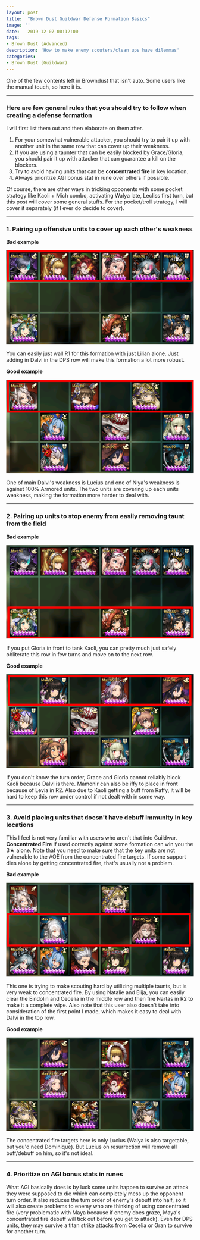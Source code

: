 ```yaml
---
layout: post
title:  "Brown Dust Guildwar Defense Formation Basics"
image: ''
date:   2019-12-07 00:12:00
tags:
- Brown Dust (Advanced)
description: 'How to make enemy scouters/clean ups have dilemmas'
categories:
- Brown Dust (Guildwar)
---
```


One of the few contents left in Browndust that isn't auto. Some users like the manual touch, so here it is.

---

### Here are few general rules that you should try to follow when creating a defense formation

I will first list them out and then elaborate on them after.

1. For your somewhat vulnerable attacker, you should try to pair it up with another unit in the same row that can cover up their weakness.
2. If you are using a taunter that can be easily blocked by Grace/Gloria, you should pair it up with attacker that can guarantee a kill on the blockers.
3. Try to avoid having units that can be **concentrated fire** in key location.
4. Always prioritize AGI bonus stat in rune over others if possible.

Of course, there are other ways in tricking opponents with some pocket strategy like Kaoli + Mich combo, activating Walya late, Lecliss first turn, but this post will cover some general stuffs. For the pocket/troll strategy, I will cover it separately (if I ever do decide to cover).

---

### 1. Pairing up offensive units to cover up each other's weakness

**Bad example**

<img src="../uploads/bd-gw-defense-example-1-1.PNG">

You can easily just wall R1 for this formation with just Lilian alone. Just adding in Dalvi in the DPS row will make this formation a lot more robust.

**Good example**

<img src="../uploads/bd-gw-defense-example-1-2.PNG">

One of main Dalvi's weakness is Lucius and one of Niya's weakness is against 100% Armored units. The two units are covering up each units weakness, making the formation more harder to deal with.

---

### 2. Pairing up units to stop enemy from easily removing taunt from the field

**Bad example**

<img src="../uploads/bd-gw-defense-example-2-1.png">

If you put Gloria in front to tank Kaoli, you can pretty much just safely obliterate this row in few turns and move on to the next row.

**Good example**

<img src="../uploads/bd-gw-defense-example-2-2.PNG">

If you don't know the turn order, Grace and Gloria cannot reliably block Kaoli because Dalvi is there. Mamonir can also be iffy to place in front because of Levia in R2. Also due to Kaoli getting a buff from Raffy, it will be hard to keep this row under control if not dealt with in some way.

---

### 3. Avoid placing units that doesn't have debuff immunity in key locations

This I feel is not very familiar with users who aren't that into Guildwar. **Concentrated Fire** if used correctly against some formation can win you the 3★ alone. Note that you need to make sure that the key units are not vulnerable to the AOE from the concentrated fire targets. If some support dies alone by getting concentrated fire, that's usually not a problem.

**Bad example**

<img src="../uploads/bd-gw-defense-example-3-1.PNG">

This one is trying to make scouting hard by utilizing multiple taunts, but is very weak to concentrated fire. By using Natalie and Elija, you can easily clear the Eindolin and Cecelia in the middle row and then fire Nartas in R2 to make it a complete wipe. Also note that this user also doesn't take into consideration of the first point I made, which makes it easy to deal with Dalvi in the top row.

**Good example**

<img src="../uploads/bd-gw-defense-example-3-2.PNG">

The concentrated fire targets here is only Lucius (Walya is also targetable, but you'd need Dominique). But Lucius on resurrection will remove all buff/debuff on him, so it's not ideal.

---

### 4. Prioritize on AGI bonus stats in runes

What AGI basically does is by luck some units happen to survive an attack they were supposed to die which can completely mess up the opponent turn order. It also reduces the turn order of enemy's debuff into half, so it will also create problems to enemy who are thinking of using concentrated fire (very problematic with Maya because if enemy does graze, Maya's concentrated fire debuff will tick out before you get to attack). Even for DPS units, they may survive a titan strike attacks from Cecelia or Gran to survive for another turn.
